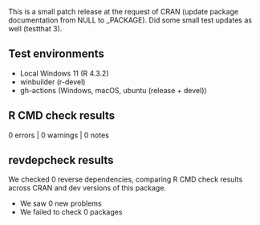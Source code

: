 This is a small patch release at the request of CRAN (update package documentation from NULL to _PACKAGE). Did some small test updates as well (testthat 3).

## Test environments
* Local Windows 11 (R 4.3.2)
* winbuilder (r-devel)
* gh-actions (Windows, macOS, ubuntu (release + devel))

## R CMD check results

0 errors | 0 warnings | 0 notes

## revdepcheck results

We checked 0 reverse dependencies, comparing R CMD check results across CRAN and dev versions of this package.

 * We saw 0 new problems
 * We failed to check 0 packages
